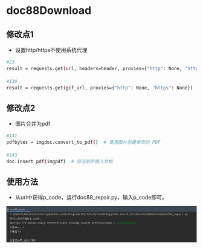 # doc88Download

## 修改点1

- 设置http/https不使用系统代理

```sh
#23
result = requests.get(url, headers=header, proxies={"http": None, "https": None})

#130
result = requests.get(gif_url, proxies={"http": None, "https": None})
```

## 修改点2

- 图片合并为pdf

```sh
#141
pdfbytes = imgdoc.convert_to_pdf()  # 使用图片创建单页的 PDF

#143
doc.insert_pdf(imgpdf)  # 将当前页插入文档
```

## 使用方法

- 从url中获得p_code，运行doc88_repair.py，输入p_code即可。

![image-20231115101203639](README.assets/image-20231115101203639.png)
